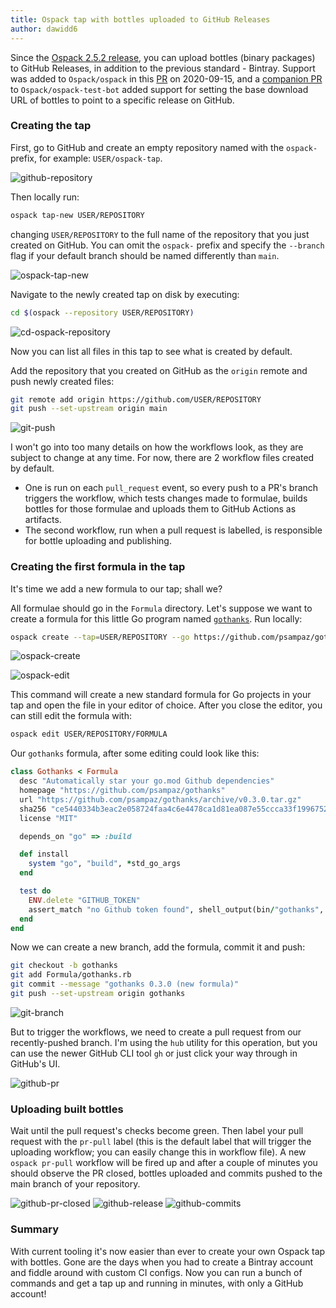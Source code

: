 ```yaml
---
title: Ospack tap with bottles uploaded to GitHub Releases
author: dawidd6
---
```


Since the [Ospack 2.5.2 release](https://github.com/Ospack/ospack/releases/tag/2.5.2), you can upload bottles (binary packages) to GitHub Releases, in addition to the previous standard - Bintray. Support was added to `Ospack/ospack` in this [PR](https://github.com/Ospack/ospack/pull/8410) on 2020-09-15, and a [companion PR](https://github.com/Ospack/ospack-test-bot/pull/486) to `Ospack/ospack-test-bot` added support for setting the base download URL of bottles to point to a specific release on GitHub.

### Creating the tap

First, go to GitHub and create an empty repository named with the `ospack-` prefix, for example: `USER/ospack-tap`.

![github-repository](/assets/img/blog/ospack-tap-github-releases/github-repository.png)

Then locally run:

```sh
ospack tap-new USER/REPOSITORY
```

changing `USER/REPOSITORY` to the full name of the repository that you just created on GitHub. You can omit the `ospack-` prefix and specify the `--branch` flag if your default branch should be named differently than `main`.

![ospack-tap-new](/assets/img/blog/ospack-tap-github-releases/ospack-tap-new.png)

Navigate to the newly created tap on disk by executing:

```sh
cd $(ospack --repository USER/REPOSITORY)
```

![cd-ospack-repository](/assets/img/blog/ospack-tap-github-releases/cd-ospack-repository.png)

Now you can list all files in this tap to see what is created by default.

Add the repository that you created on GitHub as the `origin` remote and push newly created files:

```sh
git remote add origin https://github.com/USER/REPOSITORY
git push --set-upstream origin main
```

![git-push](/assets/img/blog/ospack-tap-github-releases/git-push.png)

I won't go into too many details on how the workflows look, as they are subject to change at any time. For now, there are 2 workflow files created by default.

- One is run on each `pull_request` event, so every push to a PR's branch triggers the workflow, which tests changes made to formulae, builds bottles for those formulae and uploads them to GitHub Actions as artifacts.
- The second workflow, run when a pull request is labelled, is responsible for bottle uploading and publishing.

### Creating the first formula in the tap

It's time we add a new formula to our tap; shall we?

All formulae should go in the `Formula` directory. Let's suppose we want to create a formula for this little Go program named [`gothanks`](https://github.com/psampaz/gothanks). Run locally:

```sh
ospack create --tap=USER/REPOSITORY --go https://github.com/psampaz/gothanks/archive/v0.3.0.tar.gz
```

![ospack-create](/assets/img/blog/ospack-tap-github-releases/ospack-create.png)

![ospack-edit](/assets/img/blog/ospack-tap-github-releases/ospack-edit.png)

This command will create a new standard formula for Go projects in your tap and open the file in your editor of choice. After you close the editor, you can still edit the formula with:

```sh
ospack edit USER/REPOSITORY/FORMULA
```

Our `gothanks` formula, after some editing could look like this:

```ruby
class Gothanks < Formula
  desc "Automatically star your go.mod Github dependencies"
  homepage "https://github.com/psampaz/gothanks"
  url "https://github.com/psampaz/gothanks/archive/v0.3.0.tar.gz"
  sha256 "ce5440334b3eac2e058724faa4c6e4478ca1d81ea087e55ccca33f1996752aad"
  license "MIT"

  depends_on "go" => :build

  def install
    system "go", "build", *std_go_args
  end

  test do
    ENV.delete "GITHUB_TOKEN"
    assert_match "no Github token found", shell_output(bin/"gothanks", 255)
  end
end
```

Now we can create a new branch, add the formula, commit it and push:

```sh
git checkout -b gothanks
git add Formula/gothanks.rb
git commit --message "gothanks 0.3.0 (new formula)"
git push --set-upstream origin gothanks
```

![git-branch](/assets/img/blog/ospack-tap-github-releases/git-branch.png)

But to trigger the workflows, we need to create a pull request from our recently-pushed branch. I'm using the `hub` utility for this operation, but you can use the newer GitHub CLI tool `gh` or just click your way through in GitHub's UI.

![github-pr](/assets/img/blog/ospack-tap-github-releases/github-pr.png)

### Uploading built bottles

Wait until the pull request's checks become green. Then label your pull request with the `pr-pull` label (this is the default label that will trigger the uploading workflow; you can easily change this in workflow file). A new `ospack pr-pull` workflow will be fired up and after a couple of minutes you should observe the PR closed, bottles uploaded and commits pushed to the main branch of your repository.

![github-pr-closed](/assets/img/blog/ospack-tap-github-releases/github-pr-closed.png)
![github-release](/assets/img/blog/ospack-tap-github-releases/github-release.png)
![github-commits](/assets/img/blog/ospack-tap-github-releases/github-commits.png)

### Summary

With current tooling it's now easier than ever to create your own Ospack tap with bottles. Gone are the days when you had to create a Bintray account and fiddle around with custom CI configs. Now you can run a bunch of commands and get a tap up and running in minutes, with only a GitHub account!
